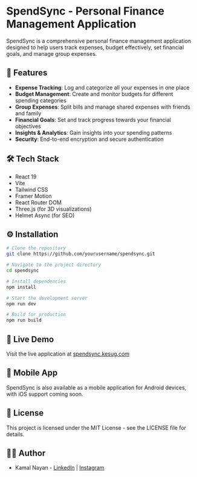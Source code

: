 # SpendSync - Personal Finance Management Application

SpendSync is a comprehensive personal finance management application designed to help users track expenses, budget effectively, set financial goals, and manage group expenses.

## 🚀 Features

- **Expense Tracking**: Log and categorize all your expenses in one place
- **Budget Management**: Create and monitor budgets for different spending categories
- **Group Expenses**: Split bills and manage shared expenses with friends and family
- **Financial Goals**: Set and track progress towards your financial objectives
- **Insights & Analytics**: Gain insights into your spending patterns
- **Security**: End-to-end encryption and secure authentication

## 🛠️ Tech Stack

- React 19
- Vite
- Tailwind CSS
- Framer Motion
- React Router DOM
- Three.js (for 3D visualizations)
- Helmet Async (for SEO)

## ⚙️ Installation

```bash
# Clone the repository
git clone https://github.com/yourusername/spendsync.git

# Navigate to the project directory
cd spendsync

# Install dependencies
npm install

# Start the development server
npm run dev

# Build for production
npm run build
```

## 🔗 Live Demo

Visit the live application at [spendsync.kesug.com](https://spendsync.kesug.com)

## 📱 Mobile App

SpendSync is also available as a mobile application for Android devices, with iOS support coming soon.

## 📝 License

This project is licensed under the MIT License - see the LICENSE file for details.

## 👨‍💻 Author

- Kamal Nayan - [LinkedIn](https://www.linkedin.com/in/kamal-nayan-582506256/) | [Instagram](https://www.instagram.com/kamalnyan_) 